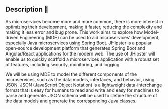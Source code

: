 ## Description :dizzy:
As microservices become more and more common, there is more interest in optimizing their
development, making it faster, reducing the complexity and making it less error and bug
prone.
This work aims to explore how Model-driven Engineering (MDE) can be used to aid
microservices’ development, especially Java microservices using Spring Boot.
 JHipster is a popular open-source development platform that generates Spring Boot and Angular/React applications for the modern web. The use of JHipster will enable us to quickly scaffold a microservices application with a robust set of features, including security, monitoring, and logging.

We will be using MDE to model the different components of the microservices, such as the data models, interfaces, and behavior, using JSON. JSON (JavaScript Object Notation) is a lightweight data-interchange format that is easy for humans to read and write and easy for machines to parse and generate. JSON schema will be used to define the structure of the data models and generate the corresponding Java classes.
